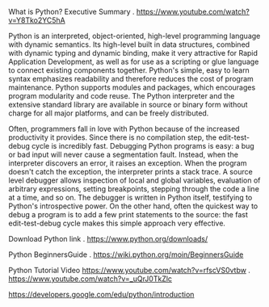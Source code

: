 
What is Python? Executive Summary .      https://www.youtube.com/watch?v=Y8Tko2YC5hA


Python is an interpreted, object-oriented, high-level programming language with dynamic semantics. Its high-level built in data structures, combined with dynamic typing and dynamic binding, make it very attractive for Rapid Application Development, as well as for use as a scripting or glue language to connect existing components together. Python's simple, easy to learn syntax emphasizes readability and therefore reduces the cost of program maintenance. Python supports modules and packages, which encourages program modularity and code reuse. The Python interpreter and the extensive standard library are available in source or binary form without charge for all major platforms, and can be freely distributed.

Often, programmers fall in love with Python because of the increased productivity it provides. Since there is no compilation step, the edit-test-debug cycle is incredibly fast. Debugging Python programs is easy: a bug or bad input will never cause a segmentation fault. Instead, when the interpreter discovers an error, it raises an exception. When the program doesn't catch the exception, the interpreter prints a stack trace. A source level debugger allows inspection of local and global variables, evaluation of arbitrary expressions, setting breakpoints, stepping through the code a line at a time, and so on. The debugger is written in Python itself, testifying to Python's introspective power. On the other hand, often the quickest way to debug a program is to add a few print statements to the source: the fast edit-test-debug cycle makes this simple approach very effective.

Download Python link .   https://www.python.org/downloads/

Python BeginnersGuide .  https://wiki.python.org/moin/BeginnersGuide

Python Tutorial Video     https://www.youtube.com/watch?v=rfscVS0vtbw .    https://www.youtube.com/watch?v=_uQrJ0TkZlc


https://developers.google.com/edu/python/introduction

